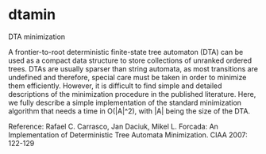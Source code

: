 # dtamin
DTA minimization

A frontier-to-root deterministic finite-state tree automaton
(DTA) can be used as a compact data structure to store collections of
unranked ordered trees. DTAs are usually sparser than string automata,
as most transitions are undefined and therefore, special care must be
taken in order to minimize them efficiently. However, it is difficult to
find simple and detailed descriptions of the minimization procedure in
the published literature. Here, we fully describe a simple implementation
of the standard minimization algorithm that needs a time in O(|A|^2),
with |A| being the size of the DTA.

Reference: 	Rafael C. Carrasco, Jan Daciuk, Mikel L. Forcada:
An Implementation of Deterministic Tree Automata Minimization. CIAA 2007: 122-129
